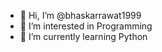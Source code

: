 - 👋 Hi, I’m @bhaskarrawat1999
- 👀 I’m interested in Programming
- 🌱 I’m currently learning Python


<!---
bhaskarrawat1999/bhaskarrawat1999 is a ✨ special ✨ repository because its `README.md` (this file) appears on your GitHub profile.
You can click the Preview link to take a look at your changes.
--->
